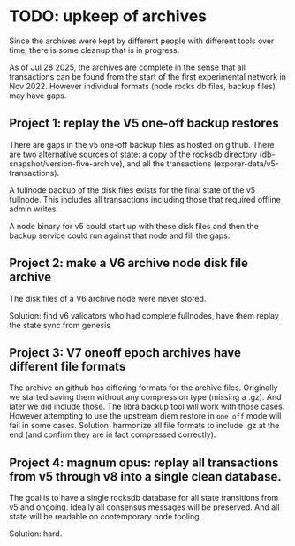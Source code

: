 # TODO: upkeep of archives
Since the archives were kept by different people with different tools over time, there is some cleanup that is in progress.

As of Jul 28 2025, the archives are complete in the sense that all transactions can be found from the start of the first experimental network in Nov 2022.
However individual formats (node rocks db files, backup files) may have gaps.

## Project 1: replay the V5 one-off backup restores

There are gaps in the v5 one-off backup files as hosted on github. There are two alternative sources of state: a copy of the rocksdb directory (db-snapshot/version-five-archive), and all the transactions (exporer-data/v5-transactions).

A fullnode backup of the disk files exists for the final state of the v5 fullnode. This includes all transactions including those that required offline admin writes.

A node binary for v5 could start up with these disk files and then the backup service could run against that node and fill the gaps.

## Project 2: make a V6 archive node disk file archive

The disk files of a V6 archive node were never stored.

Solution: find v6 validators who had complete fullnodes, have them replay the state sync from genesis


## Project 3: V7 oneoff epoch archives have different file formats

The archive on github has differing formats for the archive files. Originally we started saving them without any compression type (missing a .gz). And later we did include those.
The libra backup tool will work with those cases. However attempting to use the upstream diem restore in `one off` mode will fail in some cases.
Solution: harmonize all file formats to include .gz at the end (and confirm they are in fact compressed correctly).

## Project 4: magnum opus: replay all transactions from v5 through v8 into a single clean database.
The goal is to have a single rocksdb database for all state transitions from v5 and ongoing. Ideally all consensus messages will be preserved. And all state will be readable on contemporary node tooling.

Solution: hard.
